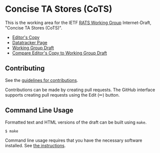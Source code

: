 # Concise TA Stores (CoTS)

This is the working area for the IETF [RATS Working Group](https://datatracker.ietf.org/wg/rats/documents/) Internet-Draft, "Concise TA Stores (CoTS)".

* [Editor's Copy](https://ietf-rats-wg.github.io/draft-wallace-rats-concise-ta-stores/#go.draft-ietf-rats-concise-ta-stores.html)
* [Datatracker Page](https://datatracker.ietf.org/doc/draft-ietf-rats-concise-ta-stores)
* [Working Group Draft](https://datatracker.ietf.org/doc/html/draft-ietf-rats-concise-ta-stores)
* [Compare Editor's Copy to Working Group Draft](https://ietf-rats-wg.github.io/draft-wallace-rats-concise-ta-stores/#go.draft-ietf-rats-concise-ta-stores.diff)


## Contributing

See the
[guidelines for contributions](https://github.com/ietf-rats-wg/draft-wallace-rats-concise-ta-stores/blob/main/CONTRIBUTING.md).

Contributions can be made by creating pull requests.
The GitHub interface supports creating pull requests using the Edit (✏) button.


## Command Line Usage

Formatted text and HTML versions of the draft can be built using `make`.

```sh
$ make
```

Command line usage requires that you have the necessary software installed.  See
[the instructions](https://github.com/martinthomson/i-d-template/blob/main/doc/SETUP.md).

